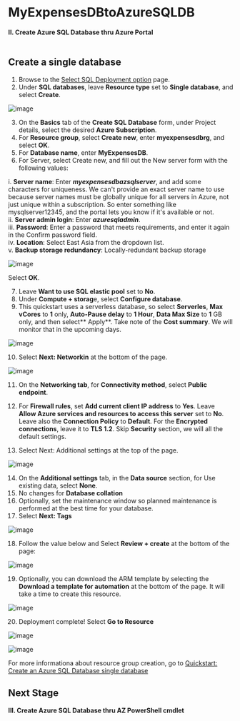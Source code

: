 # MyExpensesDBtoAzureSQLDB

**II. Create Azure SQL Database thru Azure Portal**
<br/>
<br/>

**Create a single database**
------------------------------------------------------------------------------------------------------------------------------------

1. Browse to the [Select SQL Deployment option](https://portal.azure.com/#create/Microsoft.AzureSQL) page.
2. Under **SQL databases**, leave **Resource type** set to **Single database**, and select **Create**.

![image](https://user-images.githubusercontent.com/95063830/158052782-2a1bb39d-9f08-474b-9354-3c6669390793.png)

3. On the **Basics** tab of the **Create SQL Database** form, under Project details, select the desired **Azure Subscription**.
4. For **Resource group**, select **Create new**, enter **myexpensesdbrg**, and select **OK**.
5. For **Database name**, enter **MyExpensesDB**.
6. For Server, select Create new, and fill out the New server form with the following values:

i. **Server name**: Enter **_myexpensesdbazsqlserver_**, and add some characters for uniqueness. We can't provide an exact server name to use because server names must be globally unique for all servers in Azure, not just unique within a subscription. So enter something like mysqlserver12345, and the portal lets you know if it's available or not.            <br/>
ii. **Server admin login**: Enter **_azuresqladmin_**.      <br/>
iii. **Password**: Enter a password that meets requirements, and enter it again in the Confirm password field.      <br/>
iv. **Location**: Select East Asia from the dropdown list.   <br/>
v. **Backup storage redundancy**: Locally-redundant backup storage  <br/>

![image](https://user-images.githubusercontent.com/95063830/158053049-9c70c1c5-4153-4da4-8868-1607534f29ff.png)

Select **OK**.

7. Leave **Want to use SQL elastic pool** set to **No**.
8. Under **Compute + storag**e, select **Configure database**.
9. This quickstart uses a serverless database, so select **Serverles**, **Max vCores** to **1** only, **Auto-Pause delay** to **1 Hour**, **Data Max Size** to **1** GB only, and then select** Apply**. Take note of the **Cost summary**. We will monitor that in the upcoming days.

![image](https://user-images.githubusercontent.com/95063830/158053213-4e1c1312-9eca-4923-a661-7747a6b3ea2d.png)

10. Select **Next: Networkin** at the bottom of the page.

![image](https://user-images.githubusercontent.com/95063830/158053342-99fea09d-aafc-4533-929b-90058af110db.png)

11. On the **Networking tab**, for **Connectivity method**, select **Public endpoint**.

12. For **Firewall rules**, set **Add current client IP address** to **Yes**. Leave **Allow Azure services and resources to access this server** set to **No**. Leave also the **Connection Policy** to **Default**. For the **Encrypted connections**, leave it to **TLS 1.2**. Skip **Security** section, we will all the default settings.
13. Select Next: Additional settings at the top of the page.

![image](https://user-images.githubusercontent.com/95063830/158053553-08f76bd1-14ac-4a23-ac2f-42aac9f400d4.png)

14. On the **Additional settings** tab, in the **Data source** section, for Use existing data, select **None**. 
15. No changes for **Database collation**
16. Optionally, set the maintenance window so planned maintenance is performed at the best time for your database.
17. Select **Next: Tags**

![image](https://user-images.githubusercontent.com/95063830/158053732-655cacc7-3b9d-49e5-9c5e-eeae0696b0b1.png)

18. Follow the value below and Select **Review + create** at the bottom of the page:

![image](https://user-images.githubusercontent.com/95063830/158053763-4478bc15-1603-4de7-9ab5-63f1e1fc18d6.png)

19. Optionally, you can download the ARM template by selecting the **Download a template for automation** at the bottom of the page. It will take a time to create this resource.

![image](https://user-images.githubusercontent.com/95063830/158053850-885c61a3-821a-4470-9d31-a40851d82c93.png)

20. Deployment complete! Select **Go to Resource**

![image](https://user-images.githubusercontent.com/95063830/158053991-f698098d-e0d8-4b81-b301-539f85d5f2d5.png)

![image](https://user-images.githubusercontent.com/95063830/158054030-2a3b3b92-095b-4007-9239-9148e697245d.png)


For more informationa about resource group creation, go to [Quickstart: Create an Azure SQL Database single database](https://docs.microsoft.com/en-us/azure/azure-sql/database/single-database-create-quickstart?tabs=azure-portal)


**Next Stage**
------------------------------------------------------------------------------------------------------------------------------------

**III. Create Azure SQL Database thru AZ PowerShell cmdlet**
